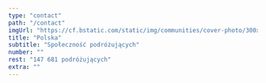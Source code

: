```yaml
---
type: "contact"
path: "/contact"
imgUrl: "https://cf.bstatic.com/static/img/communities/cover-photo/300x300/poland/02ab0ff83db3f5bb92af0b12c797e1efe058fa6c.jpg"
title: "Polska"
subtitle: "Społeczność podróżujących"
number: ""
rest: "147 681 podróżujących" 
extra: ""
---
```


